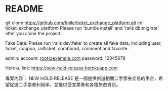 # README

git clone https://github.com/finile/ticket_exchange_platform.git
cd ticket_exchange_platform
Please run 'bundle install' and 'rails db:migrate' after you clone the project.

Fake Data:
Please run 'rails dev:fake' to create all fake data, including user, ticket, coupon, railticket, comborad, comment and favorite.

admin:
account: root@example.com
password: 12345678

Heroku link:
https://new-hold-release.herokuapp.com

專案內容：
NEW HOLD RELEASE 是一個提供旅遊相關二手票券交易的平台，希望促進二手票券利用率，並提供便宜票券和各種旅遊資訊。